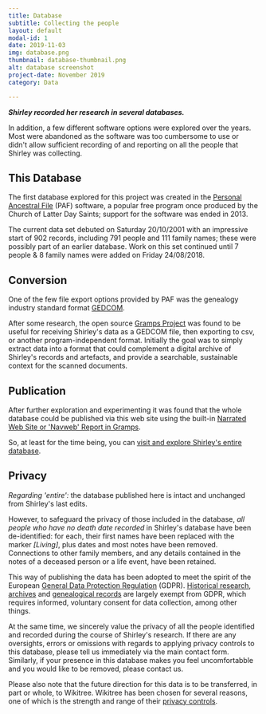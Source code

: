 ```yaml
---
title: Database
subtitle: Collecting the people
layout: default
modal-id: 1
date: 2019-11-03
img: database.png
thumbnail: database-thumbnail.png
alt: database screenshot
project-date: November 2019
category: Data

---
```


***Shirley recorded her research in several databases.***

In addition, a few different software options were explored over the years. Most were abandoned as the software was too cumbersome to use or didn't allow sufficient recording of and reporting on all the people that Shirley was collecting.

## This Database

The first database explored for this project was created in the [Personal Ancestral File](https://en.wikipedia.org/wiki/Personal_Ancestral_File) (PAF) software, a popular free program once produced by the Church of Latter Day Saints; support for the software was ended in 2013.

The current data set debuted on Saturday 20/10/2001 with an impressive start of 902 records, including 791 people and 111 family names; these were possibly part of an earlier database. Work on this set continued until 7 people & 8 family names were added on Friday 24/08/2018.

## Conversion

One of the few file export options provided by PAF was the genealogy industry standard format [GEDCOM](https://en.wikipedia.org/wiki/GEDCOM).

After some research, the open source [Gramps Project](https://gramps-project.org/blog/) was found to be useful for receiving Shirley's data as a GEDCOM file, then exporting to csv, or another program-independent format. Initially the goal was to simply extract data into a format that could complement a digital archive of Shirley's records and artefacts, and provide a searchable, sustainable context for the scanned documents.

## Publication

After further exploration and experimenting it was found that the whole database could be published via this web site using the built-in [Narrated Web Site or 'Navweb' Report in Gramps](https://www.gramps-project.org/wiki/index.php/Gramps_5.1_Wiki_Manual_-_Reports_-_part_7#Narrated_Web_Site).

So, at least for the time being, you can [visit and explore Shirley's entire database](database/index.html).

## Privacy

*Regarding 'entire':* the database published here is intact and unchanged from Shirley's last edits. 

However, to safeguard the privacy of those included in the database, *all people who have no death date recorded* in Shirley's database have been de-identified: for each, their first names have been replaced with the marker *[Living]*, plus dates and most notes have been removed. Connections to other family members, and any details contained in the notes of a deceased person or a life event, have been retained.

This way of publishing the data has been adopted to meet the spirit of the European [General Data Protection Regulation](https://gdpr.eu/what-is-gdpr/) (GDPR). [Historical research](https://gdpr.eu/article-89-processing-for-archiving-purposes-scientific-or-historical-research-purposes-or-statistical-purposes/), [archives](https://gdpr.eu/Recital-158-Processing-for-archiving-purposes/) and [genealogical records](https://gdpr.eu/Recital-160-Processing-for-historical-research-purposes/) are largely exempt from GDPR, which requires informed, voluntary consent for data collection, among other things.

At the same time, we sincerely value the privacy of all the people identified and recorded during the course of Shirley's research. If there are any oversights, errors or omissions with regards to applying privacy controls to this database, please tell us immediately via the main contact form. Similarly, if your presence in this database makes you feel uncomfortabble and you would like to be removed, please contact us.

Please also note that the future direction for this data is to be transferred, in part or whole, to Wikitree. Wikitree has been chosen for several reasons, one of which is the strength and range of their [privacy controls](https://www.wikitree.com/wiki/Help:Privacy).
